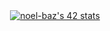 <div align="center">
  <a href="https://github.com/oakoudad/badge42"><img src="https://badge.mediaplus.ma/water/noel-baz" alt="noel-baz's 42 stats" /></a>
</div>
